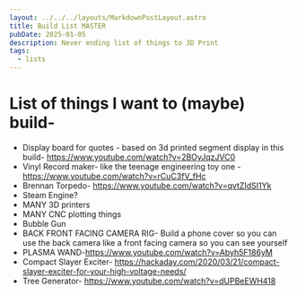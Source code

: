 ```yaml
---
layout: ../../../layouts/MarkdownPostLayout.astro
title: Build List MASTER
pubDate: 2025-01-05
description: Never ending list of things to 3D Print
tags:
  - lists
---
```

# List of things I want to (maybe) build-


- Display board for quotes - based on 3d printed segment display in this build- https://www.youtube.com/watch?v=2BOyJqzJVC0 
- Vinyl Record maker- like the teenage engineering toy one -https://www.youtube.com/watch?v=rCuC3fV_fHc
- Brennan Torpedo- https://www.youtube.com/watch?v=qvtZIdSI1Yk
- Steam Engine?
- MANY 3D printers
- MANY CNC plotting things
- Bubble Gun
- BACK FRONT FACING CAMERA RIG- Build a phone cover so you can use the back camera like a front facing camera so you can see yourself
- PLASMA WAND-https://www.youtube.com/watch?v=Abyh5F186yM
- Compact Slayer Exciter- https://hackaday.com/2020/03/21/compact-slayer-exciter-for-your-high-voltage-needs/
- Tree Generator- https://www.youtube.com/watch?v=dUPBeEWH418
